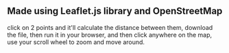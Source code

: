 ## Made using Leaflet.js library and OpenStreetMap
click on 2 points and it'll calculate the distance between them, download the file, then run it in your browser, and then click anywhere on the map, use your scroll wheel to zoom and move around.
